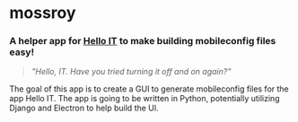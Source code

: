 # mossroy
### A helper app for [Hello IT](https://github.com/ygini/Hello-IT) to make building mobileconfig files easy!
> *"Hello, IT. Have you tried turning it off and on again?"*

The goal of this app is to create a GUI to generate mobileconfig files for the app Hello IT. The app is going to be written in Python, potentially utilizing Django and Electron to help build the UI.
